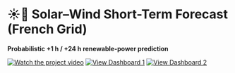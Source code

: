 # ☀️💨 Solar–Wind Short-Term Forecast (French Grid)
**Probabilistic +1 h / +24 h renewable-power prediction**

[![Watch the project video](https://img.shields.io/badge/Watch_on_YouTube-red?logo=youtube)](https://youtu.be/07ljskwOW_8)
[![View Dashboard 1](https://img.shields.io/badge/View_on_Tableau_Public-blue?logo=tableau)](https://public.tableau.com/app/profile/juan.carlos.aguirre1722/viz/Dashboard_project_AI/MtricaseImportancia)
[![View Dashboard 2](https://img.shields.io/badge/View_on_Tableau_Public-blue?logo=tableau)](https://public.tableau.com/app/profile/juan.carlos.aguirre1722/viz/Dashboard_project_AI/MtricaseImportancia)

